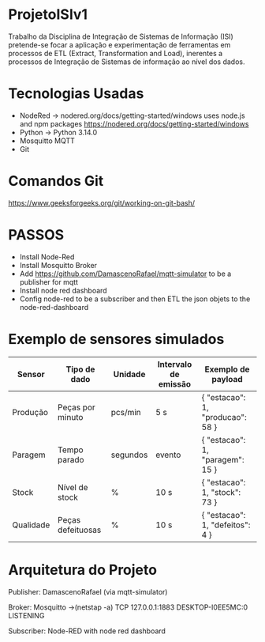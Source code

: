 # ProjetoISIv1
Trabalho da Disciplina de Integração de Sistemas de Informação (ISI) pretende-se focar a aplicação e experimentação de ferramentas em processos de ETL (Extract, Transformation and Load), inerentes a processos de Integração de Sistemas de informação ao nível dos dados.

# Tecnologias Usadas
- NodeRed -> nodered.org/docs/getting-started/windows uses node.js and npm packages
https://nodered.org/docs/getting-started/windows
- Python -> Python 3.14.0
- Mosquitto MQTT
- Git

# Comandos Git
https://www.geeksforgeeks.org/git/working-on-git-bash/


# PASSOS
- Install Node-Red
- Install Mosquitto Broker
- Add https://github.com/DamascenoRafael/mqtt-simulator to be a publisher for mqtt
- Install node red dashboard
- Config node-red to be a subscriber and then ETL the json objets to the node-red-dashboard 

# Exemplo de sensores simulados
|     Sensor       |     Tipo de   dado         |     Unidade     |     Intervalo   de emissão    |     Exemplo de   payload                  |
|------------------|----------------------------|-----------------|-------------------------------|-------------------------------------------|
|     Produção     |     Peças por   minuto     |     pcs/min     |     5 s                       |     {   "estacao": 1, "producao": 58 }    |
|     Paragem      |     Tempo parado           |     segundos    |     evento                    |     {   "estacao": 1, "paragem": 15 }     |
|     Stock        |     Nível de   stock       |     %           |     10 s                      |     {   "estacao": 1, "stock": 73 }       |
|     Qualidade    |     Peças   defeituosas    |     %           |     10 s                      |     {   "estacao": 1, "defeitos": 4 }     |



# Arquitetura do Projeto

Publisher: DamascenoRafael (via mqtt-simulator)

Broker: Mosquitto ->(netstap -a) TCP 127.0.0.1:1883 DESKTOP-I0EE5MC:0 LISTENING

Subscriber: Node-RED with node red dashboard